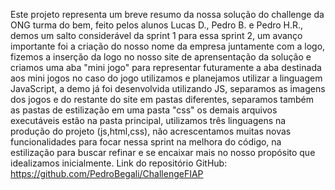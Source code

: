 Este projeto representa um breve resumo da nossa solução do challenge da ONG turma do bem, feito pelos alunos Lucas D., Pedro B. e Pedro H.R., demos um salto considerável da sprint 1 para essa sprint 2,
um avanço importante foi a criação do nosso nome da empresa juntamente com a logo, fizemos a inserção da logo no nosso site de aprensentação da solução e criamos uma aba "mini jogo" para representar futuramente a aba destinada aos mini jogos
no caso do jogo utilizamos e planejamos utilizar a linguagem JavaScript, a demo já foi desenvolvida utilizando JS, separamos as imagens dos jogos e do restante do site em pastas diferentes, separamos também as pastas de estilização em uma pasta "css"
os demais arquivos executáveis estão na pasta principal, utilizamos três linguagens na produção do projeto (js,html,css), não acrescentamos muitas novas funcionalidades para focar nessa sprint na melhora do código, na estilização
para buscar refinar e se encaixar mais no nosso propósito que idealizamos inicialmente.
Link do repositório GitHub:
https://github.com/PedroBegali/ChallengeFIAP
